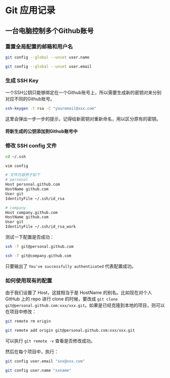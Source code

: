 # Git 应用记录

## 一台电脑控制多个Github账号

### 重置全局配置的邮箱和用户名

```sh
git config --global --unset user.name

git config --global --unset user.email
```

### 生成 SSH Key

一个SSH公钥只能够绑定在一个Github账号上，所以需要生成新的密钥对来分别对应不同的Github账号。

```sh
ssh-keygen -t rsa -C "youremail@xxx.com"
```

这里会弹出一步一步的提示，记得给新密钥对重新命名，用以区分原有的密钥。

#### 将新生成的公钥添加到Github账号中

### 修改 SSH config 文件

```sh
cd ~/.ssh

vim config

# 文件内容例子如下
# personal
Host personal.github.com
HostName github.com
User git
IdentityFile ~/.ssh/id_rsa

# company
Host company.github.com  
HostName github.com
User git
IdentityFile ~/.ssh/id_rsa_work
```

测试一下配置是否成功：

```sh
ssh -T git@personal.github.com

ssh -T git@company.github.com
```

只要输出了 `You've successfully authenticated` 代表配置成功。

### 如何使用现有的配置

由于我们设置了 Host，这就相当于是 HostName 的别名。比如现在对个人 GitHub 上的 repo 进行 clone 的时候，要改成 `git clone git@personal.github.com:xxx/xxx.git`。如果是已经克隆到本地的项目，则可以在项目中修改：

```sh
git remote rm origin

git remote add origin git@personal.github.com:xxx/xxx.git
```

可以执行 `git remote -v` 查看是否修改成功。

然后在每个项目中，执行：

```sh
git config user.email "xxx@xxx.com"

git config user.name "xxname"
```
